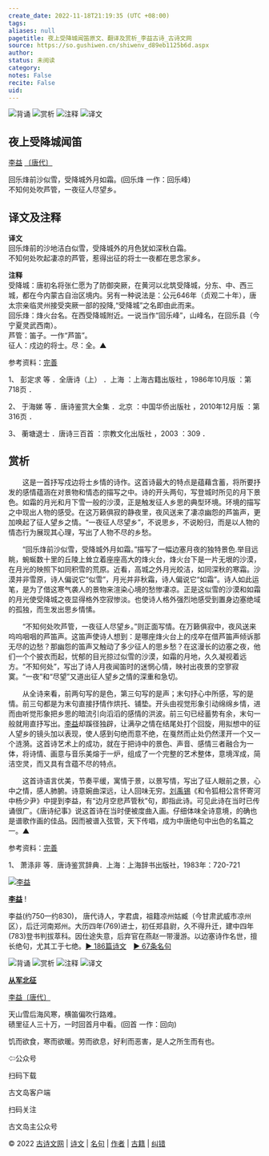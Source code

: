 ```yaml
---
create_date: 2022-11-18T21:19:35 (UTC +08:00)
tags: 
aliases: null
pagetitle: 夜上受降城闻笛原文、翻译及赏析_李益古诗_古诗文网
source: https://so.gushiwen.cn/shiwenv_d89eb1125b6d.aspx
author: 
status: 未阅读
category: 
notes: False
recite: False
uid: 
---
```


![背诵](https://song.gushiwen.cn/siteimg/bei-pic.png) ![赏析](https://song.gushiwen.cn/siteimg/shang-pic.png) ![注释](https://song.gushiwen.cn/siteimg/zhu-pic.png) ![译文](https://song.gushiwen.cn/siteimg/yi-pic.png)

## 夜上受降城闻笛

[李益](https://so.gushiwen.cn/authorv_da2cd14d14b1.aspx) [〔唐代〕](https://so.gushiwen.cn/shiwens/default.aspx?cstr=%e5%94%90%e4%bb%a3)

回乐烽前沙似雪，受降城外月如霜。(回乐烽 一作：回乐峰)  
不知何处吹芦管，一夜征人尽望乡。

## 译文及注释



**译文**  
回乐烽前的沙地洁白似雪，受降城外的月色犹如深秋白霜。  
不知何处吹起凄凉的芦管，惹得出征的将士一夜都在思念家乡。

**注释**  
受降城：唐初名将张仁愿为了防御突厥，在黄河以北筑受降城，分东、中、西三城，都在今内蒙古自治区境内。另有一种说法是：公元646年（贞观二十年），唐太宗亲临灵州接受突厥一部的投降,“受降城”之名即由此而来。  
回乐烽：烽火台名。在西受降城附近。一说当作“回乐峰”，山峰名，在回乐县（今宁夏灵武西南）。  
芦管：笛子。一作“芦笛”。  
征人：戍边的将士。尽：全。▲

参考资料：[完善](https://so.gushiwen.cn/jiucuo.aspx?u=%e7%bf%bb%e8%af%91718%e3%80%8a%e8%af%91%e6%96%87%e5%8f%8a%e6%b3%a8%e9%87%8a%e3%80%8b)

1、 彭定求 等 ．全唐诗（上） ．上海 ：上海古籍出版社 ，1986年10月版 ：第718页 ．

2、 于海娣 等 ．唐诗鉴赏大全集 ．北京 ：中国华侨出版社 ，2010年12月版 ：第316页 ．

3、 蘅塘退士 ．唐诗三百首 ：宗教文化出版社 ，2003 ：309 ．

## 赏析



　　这是一首抒写戍边将士乡情的诗作。这首诗最大的特点是蕴藉含蓄，将所要抒发的感情蕴涵在对景物和情态的描写之中。诗的开头两句，写登城时所见的月下景色。如霜的月光和月下雪一般的沙漠，正是触发征人乡思的典型环境。环境的描写之中现出人物的感受。在这万籁俱寂的静夜里，夜风送来了凄凉幽怨的芦笛声，更加唤起了征人望乡之情。“一夜征人尽望乡”，不说思乡，不说盼归，而是以人物的情态行为展现其心理，写出了人物不尽的乡愁。

　　“回乐烽前沙似雪，受降城外月如霜。”描写了一幅边塞月夜的独特景色.举目远眺，蜿蜒数十里的丘陵上耸立着座座高大的烽火台，烽火台下是一片无垠的沙漠，在月光的映照下如同积雪的荒原。近看，高城之外月光皎洁，如同深秋的寒霜。沙漠并非雪原，诗人偏说它“似雪”，月光并非秋霜，诗人偏说它“如霜”。诗人如此运笔，是为了借这寒气袭人的景物来渲染心境的愁惨凄凉。正是这似雪的沙漠和如霜的月光使受降城之夜显得格外空寂惨淡。也使诗人格外强烈地感受到置身边塞绝域的孤独，而生发出思乡情愫。

　　“不知何处吹芦管，一夜征人尽望乡。”则正面写情。在万籁俱寂中，夜风送来呜呜咽咽的芦笛声。这笛声使诗人想到：是哪座烽火台上的戍卒在借芦笛声倾诉那无尽的边愁？那幽怨的笛声又触动了多少征人的思乡愁？在这漫长的边塞之夜，他们一个个披衣而起，忧郁的目光掠过似雪的沙漠，如霜的月地，久久凝视着远方。“不知何处”，写出了诗人月夜闻笛时的迷惘心情，映衬出夜景的空寥寂寞。“一夜”和“尽望”又道出征人望乡之情的深重和急切。

　　从全诗来看，前两句写的是色，第三句写的是声；末句抒心中所感，写的是情。前三句都是为末句直接抒情作烘托、铺垫。开头由视觉形象引动绵绵乡情，进而由听觉形象把乡思的暗流引向滔滔的感情的洪波。前三句已经蓄势有余，末句一般就用直抒写出。[李益](https://so.gushiwen.cn/authorv_da2cd14d14b1.aspx)却蹊径独辟，让满孕之情在结尾处打个回旋，用拟想中的征人望乡的镜头加以表现，使人感到句绝而意不绝，在戛然而止处仍然漾开一个又一个涟漪。这首诗艺术上的成功，就在于把诗中的景色、声音、感情三者融合为一体，将诗情、画意与音乐美熔于一炉，组成了一个完整的艺术整体，意境浑成，简洁空灵，而又具有含蕴不尽的特点。

　　这首诗语言优美，节奏平缓，寓情于景，以景写情，写出了征人眼前之景，心中之情，感人肺腑。诗意婉曲深远，让人回味无穷。[刘禹锡](https://so.gushiwen.cn/authorv_e3c4e8cf2646.aspx)《和令狐相公言怀寄河中杨少尹》中提到李益，有“边月空悲芦管秋”句，即指此诗。可见此诗在当时已传诵很广。《唐诗纪事》说这首诗在当时便被度曲入画。仔细体味全诗意境，的确也是谱歌作画的佳品。因而被谱入弦管，天下传唱，成为中唐绝句中出色的名篇之一。▲

参考资料：[完善](https://so.gushiwen.cn/jiucuo.aspx?u=%e8%b5%8f%e6%9e%90844%e3%80%8a%e8%b5%8f%e6%9e%90%e3%80%8b)

1、 萧涤非 等．唐诗鉴赏辞典．上海：上海辞书出版社，1983年：720-721

[![李益](https://song.gushiwen.cn/authorImg/liyi.jpg)](https://so.gushiwen.cn/authorv_da2cd14d14b1.aspx)

[**李益**](https://so.gushiwen.cn/authorv_da2cd14d14b1.aspx) !

李益(约750—约830)， 唐代诗人，字君虞，祖籍凉州姑臧（今甘肃武威市凉州区），后迁河南郑州。大历四年(769)进士，初任郑县尉，久不得升迁，建中四年(783)登书判拔萃科。因仕途失意，后弃官在燕赵一带漫游。以边塞诗作名世，擅长绝句，尤其工于七绝。[► 186篇诗文](https://so.gushiwen.cn/shiwens/default.aspx?astr=%e6%9d%8e%e7%9b%8a)　[► 67条名句](https://so.gushiwen.cn/mingjus/default.aspx?astr=%e6%9d%8e%e7%9b%8a)

![背诵](https://song.gushiwen.cn/siteimg/bei-pic.png) ![赏析](https://song.gushiwen.cn/siteimg/shang-pic.png) ![注释](https://song.gushiwen.cn/siteimg/zhu-pic.png) ![译文](https://song.gushiwen.cn/siteimg/yi-pic.png)

[**从军北征**](https://so.gushiwen.cn/shiwenv_65f6ea5d5703.aspx)

[李益](https://so.gushiwen.cn/authorv.aspx?name=%e6%9d%8e%e7%9b%8a)[〔唐代〕](https://so.gushiwen.cn/shiwens/default.aspx?cstr=%e5%94%90%e4%bb%a3)

天山雪后海风寒，横笛偏吹行路难。  
碛里征人三十万，一时回首月中看。(回首 一作：回向)



饥而欲食，寒而欲暖。劳而欲息，好利而恶害，是人之所生而有也。

⇦公众号



扫码下载

古文岛客户端



扫码关注

古文岛主公众号

© 2022 [古诗文网](https://www.gushiwen.cn/) | [诗文](https://so.gushiwen.cn/shiwens/) | [名句](https://so.gushiwen.cn/mingjus/) | [作者](https://so.gushiwen.cn/authors/) | [古籍](https://so.gushiwen.cn/guwen/) | [纠错](https://so.gushiwen.cn/jiucuo.aspx?u=)
